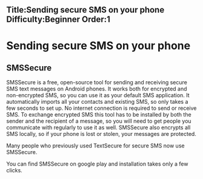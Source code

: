 Title:Sending secure SMS on your phone
Difficulty:Beginner
Order:1
---
<h1>Sending secure SMS on your phone</h1><h2>SMSSecure</h2><p>SMSSecure is a free, open-source tool for sending and receiving secure SMS text messages on Android phones. It works both for encrypted and non-encrypted SMS, so you can use it as your default SMS application. It automatically imports all your contacts and existing SMS, so only takes a few seconds to set up. No internet connection is required to send or receive SMS. To exchange encrypted SMS this tool has to be installed by both the sender and the recipient of a message, so you will need to get people you communicate with regularly to use it as well. SMSSecure also encrypts all SMS locally, so if your phone is lost or stolen, your messages are protected.</p><p>Many people who previously used TextSecure for secure SMS now use SMSSecure.</p><p>You can find SMSSecure on google play and installation takes only a few clicks.<p>